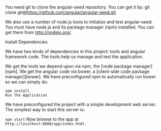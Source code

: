 You need git to clone the angular-seed repository. You can get it by: git clone git@https://github.com/angular/angular-seed.git

We also use a number of node.js tools to initialize and test angular-seed. You must have node.js and its package manager (npm) installed. You can get them from http://nodejs.org/.


Install Dependencies

We have two kinds of dependencies in this project: tools and angular framework code. The tools help us manage and test the application.

We get the tools we depend upon via npm, the [node package manager][npm].
We get the angular code via bower, a [client-side code package manager][bower].
We have preconfigured npm to automatically run bower so we can simply do:
```
npm install
Run the Application
```
We have preconfigured the project with a simple development web server. The simplest way to start this server is:

``npm start``
Now browse to the app at ``http://localhost:8000/app/index.html.``

